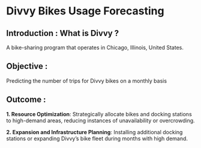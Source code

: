 # Divvy Bikes Usage Forecasting 

## Introduction : What is Divvy ? 

A bike-sharing program that operates in Chicago, Illinois, United States.

## Objective : 

Predicting the number of trips for Divvy bikes on a monthly basis

## Outcome : 

**1. Resource Optimization**: Strategically allocate bikes and docking stations to high-demand areas, reducing instances of unavailability or overcrowding.

**2. Expansion and Infrastructure Planning**: Installing additional docking stations or expanding Divvy’s bike fleet during months with high demand. 
 

